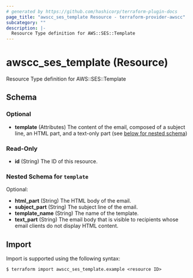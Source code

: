 ```yaml
---
# generated by https://github.com/hashicorp/terraform-plugin-docs
page_title: "awscc_ses_template Resource - terraform-provider-awscc"
subcategory: ""
description: |-
  Resource Type definition for AWS::SES::Template
---
```


# awscc_ses_template (Resource)

Resource Type definition for AWS::SES::Template



<!-- schema generated by tfplugindocs -->
## Schema

### Optional

- **template** (Attributes) The content of the email, composed of a subject line, an HTML part, and a text-only part (see [below for nested schema](#nestedatt--template))

### Read-Only

- **id** (String) The ID of this resource.

<a id="nestedatt--template"></a>
### Nested Schema for `template`

Optional:

- **html_part** (String) The HTML body of the email.
- **subject_part** (String) The subject line of the email.
- **template_name** (String) The name of the template.
- **text_part** (String) The email body that is visible to recipients whose email clients do not display HTML content.

## Import

Import is supported using the following syntax:

```shell
$ terraform import awscc_ses_template.example <resource ID>
```
